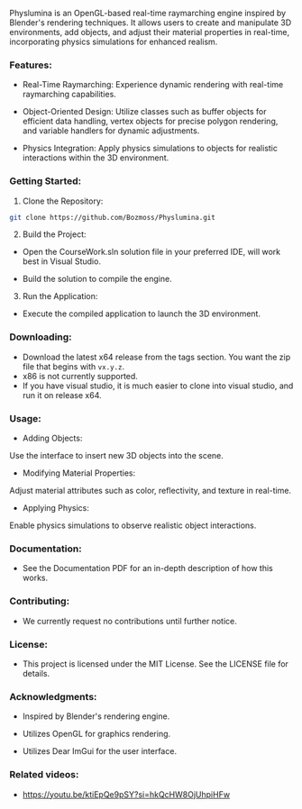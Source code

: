Physlumina is an OpenGL-based real-time raymarching engine inspired by Blender's rendering techniques. It allows users to create and manipulate 3D environments, add objects, and adjust their material properties in real-time, incorporating physics simulations for enhanced realism.

### Features:

- Real-Time Raymarching: Experience dynamic rendering with real-time raymarching capabilities.

- Object-Oriented Design: Utilize classes such as buffer objects for efficient data handling, vertex objects for precise polygon rendering, and variable handlers for dynamic adjustments.

- Physics Integration: Apply physics simulations to objects for realistic interactions within the 3D environment.

### Getting Started:

1. Clone the Repository:

```bash
git clone https://github.com/Bozmoss/Physlumina.git
```

2. Build the Project:

- Open the CourseWork.sln solution file in your preferred IDE, will work best in Visual Studio.

- Build the solution to compile the engine.

3. Run the Application:

- Execute the compiled application to launch the 3D environment.

### Downloading:

- Download the latest x64 release from the tags section. You want the zip file that begins with `vx.y.z`.
- x86 is not currently supported.
- If you have visual studio, it is much easier to clone into visual studio, and run it on release x64.

### Usage:

- Adding Objects:

Use the interface to insert new 3D objects into the scene.
- Modifying Material Properties:

Adjust material attributes such as color, reflectivity, and texture in real-time.
- Applying Physics:

Enable physics simulations to observe realistic object interactions.

### Documentation:

- See the Documentation PDF for an in-depth description of how this works.

### Contributing:

- We currently request no contributions until further notice.

### License:

- This project is licensed under the MIT License. See the LICENSE file for details.

### Acknowledgments:

- Inspired by Blender's rendering engine.

- Utilizes OpenGL for graphics rendering.

- Utilizes Dear ImGui for the user interface.

### Related videos:

- https://youtu.be/ktiEpQe9pSY?si=hkQcHW8OjUhpiHFw
